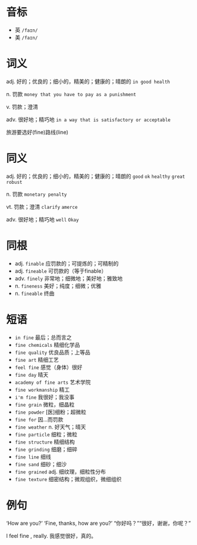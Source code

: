 # 音标

- 英 `/faɪn/`
- 美 `/faɪn/`

# 词义

adj. 好的；优良的；细小的，精美的；健康的；晴朗的
`in good health`

n. 罚款
`money that you have to pay as a punishment`

v. 罚款；澄清


adv. 很好地；精巧地
`in a way that is satisfactory or acceptable`



旅游要选好(fine)路线(line)

# 同义

adj. 好的；优良的；细小的，精美的；健康的；晴朗的
`good` `ok` `healthy` `great` `robust`

n. 罚款
`monetary penalty`

vt. 罚款；澄清
`clarify` `amerce`

adv. 很好地；精巧地
`well` `Okay`

# 同根

- adj. `finable` 应罚款的；可提炼的；可精制的
- adj. `fineable` 可罚款的（等于finable）
- adv. `finely` 非常地；细微地；美好地；雅致地
- n. `fineness` 美好；纯度；细微；优雅
- n. `fineable` 终曲

# 短语

- `in fine` 最后；总而言之
- `fine chemicals` 精细化学品
- `fine quality` 优良品质；上等品
- `fine art` 精细工艺
- `feel fine` 感觉（身体）很好
- `fine day` 晴天
- `academy of fine arts` 艺术学院
- `fine workmanship` 精工
- `i'm fine` 我很好；我没事
- `fine grain` 微粒，细晶粒
- `fine powder` [医]细粉；超微粒
- `fine for` 因…而罚款
- `fine weather` n. 好天气；晴天
- `fine particle` 细粒；微粒
- `fine structure` 精细结构
- `fine grinding` 细磨；细碎
- `fine line` 细线
- `fine sand` 细砂；细沙
- `fine grained` adj. 细纹理，细粒性分布
- `fine texture` 细密结构；微观组织，微细组织

# 例句

‘How are you?’ ‘Fine, thanks, how are you?’
“你好吗？”“很好，谢谢，你呢？”

I feel fine , really.
我感觉很好，真的。


